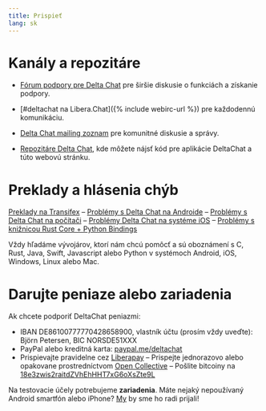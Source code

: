 ```yaml
---
title: Prispieť 
lang: sk 
--- 
```


# Kanály a repozitáre

- [Fórum podpory pre Delta Chat](https://support.delta.chat) pre širšie diskusie o funkciách a získanie podpory.

- [#deltachat na Libera.Chat]({% include webirc-url %}) pre každodennú komunikáciu.

- [Delta Chat mailing
 zoznam](https://lists.codespeak.net/postorius/lists/delta.codespeak.net/) pre komunitné diskusie a správy. 

- [Repozitáre Delta Chat](https://github.com/deltachat/), kde môžete nájsť kód pre aplikácie DeltaChat a túto webovú stránku.

# Preklady a hlásenia chýb 

[Preklady na Transifex](https://www.transifex.com/delta-chat/public/)
– [Problémy s Delta Chat na Androide](https://github.com/deltachat/deltachat-android/issues)
– [Problémy s Delta Chat na počítači](https://github.com/deltachat/deltachat-desktop/issues)
– [Problémy Delta Chat na systéme iOS](https://github.com/deltachat/deltachat-ios/issues)
– [Problémy s knižnicou Rust Core + Python Bindings](https://github.com/deltachat/deltachat-core-rust/issues)

Vždy hľadáme vývojárov, ktorí nám chcú pomôcť a sú oboznámení s 
C, Rust, Java, Swift, Javascript alebo Python v systémoch Android, iOS, Windows, Linux alebo Mac. 


# Darujte peniaze alebo zariadenia

Ak chcete podporiť DeltaChat peniazmi:

- IBAN DE86100777770428658900, vlastník účtu (prosím vždy uveďte): Björn Petersen, BIC NORSDE51XXX
- PayPal alebo kreditná karta: [paypal.me/deltachat](https://paypal.me/deltachat/20)
- Prispievajte pravidelne cez [Liberapay](https://liberapay.com/delta.chat/)
– Prispejte jednorazovo alebo opakovane prostredníctvom [Open Collective](https://opencollective.com/delta-chat/donate)
– Pošlite bitcoiny na [18e3zwis2raitdZVhEhHHT7xG6oXsZte9L](bitcoin:18e3zwis2raitdZVhEhHHT7xG6oXsZte9L)

Na testovacie účely potrebujeme **zariadenia**. Máte nejaký nepoužívaný Android smartfón alebo iPhone?
 [My](imprint) by sme ho radi prijali! 
